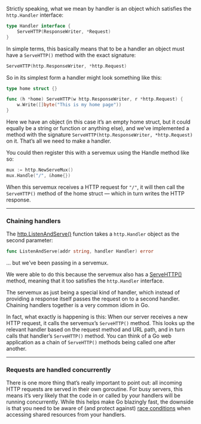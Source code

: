 Strictly speaking, what we mean by handler is an object which satisfies the `http.Handler` interface:
```go
type Handler interface {
    ServeHTTP(ResponseWriter, *Request)
}
```

In simple terms, this basically means that to be a handler an object must have a `ServeHTTP()` method with the exact signature:
```go
ServeHTTP(http.ResponseWriter, *http.Request)
```

So in its simplest form a handler might look something like this:
```go
type home struct {}

func (h *home) ServeHTTP(w http.ResponseWriter, r *http.Request) {
    w.Write([]byte("This is my home page"))
}
```

Here we have an object (in this case it’s an empty home struct, but it could equally be a string or function or anything else), and we’ve implemented a method with the signature `ServeHTTP(http.ResponseWriter, *http.Request)` on it. That’s all we need to make a handler.

You could then register this with a servemux using the Handle method like so:
```go
mux := http.NewServeMux()
mux.Handle("/", &home{})
```

When this servemux receives a HTTP request for `"/"`, it will then call the `ServeHTTP()` method of the home struct — which in turn writes the HTTP response.

---
### Chaining handlers
The [http.ListenAndServe()](https://pkg.go.dev/net/http#ListenAndServe) function takes a `http.Handler` object as the second parameter:
```go
func ListenAndServe(addr string, handler Handler) error
```

… but we’ve been passing in a servemux.

We were able to do this because the servemux also has a [ServeHTTP()](https://pkg.go.dev/net/http#ServeMux.ServeHTTP) method, meaning that it too satisfies the `http.Handler` interface.

The servemux as just being a special kind of handler, which instead of providing a response itself passes the request on to a second handler. Chaining handlers together is a very common idiom in Go.

In fact, what exactly is happening is this: When our server receives a new HTTP request, it calls the servemux’s `ServeHTTP()` method. This looks up the relevant handler based on the request method and URL path, and in turn calls that handler’s `ServeHTTP()` method. You can think of a Go web application as a chain of `ServeHTTP()` methods being called one after another.

---
### Requests are handled concurrently
There is one more thing that’s really important to point out: all incoming HTTP requests are served in their own goroutine. For busy servers, this means it’s very likely that the code in or called by your handlers will be running concurrently. While this helps make Go blazingly fast, the downside is that you need to be aware of (and protect against) [race conditions](https://www.alexedwards.net/blog/understanding-mutexes) when accessing shared resources from your handlers.
